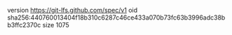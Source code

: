 version https://git-lfs.github.com/spec/v1
oid sha256:440760013404f18b310c6287c46ce433a070b73fc63b3996adc38bb3ffc2370c
size 1075
